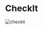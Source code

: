 # CheckIt
![checkit](https://user-images.githubusercontent.com/38364867/52663897-f7f4e400-2ec4-11e9-8ccb-764dca25403e.gif)
